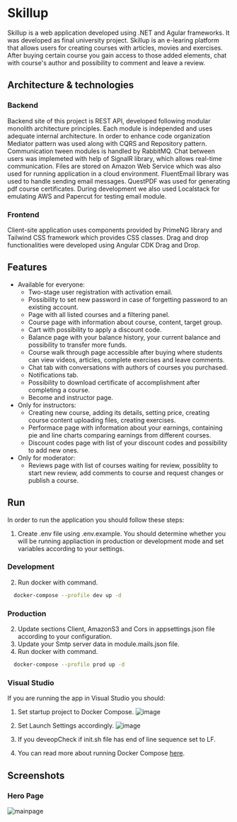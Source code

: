 
# Skillup

Skillup is a web application developed using .NET and Agular frameworks. It was developed as final university project. Skillup is an e-learing platform that allows users for creating courses with articles, movies and exercises. After buying certain course you gain access to those added elements, chat with course's author and possibility to comment and leave a review.

## Architecture & technologies
### Backend
Backend site of this project is REST API, developed following modular monolith architecture principles. Each module is independed and uses adequate internal architecture. In order to enhance code organization Mediator pattern was used along with CQRS and Repository pattern. Communication tween modules is handled by RabbitMQ. Chat between users was implemeted with help of SignalR library, which allows real-time communication. Files are stored on Amazon Web Service which was also used for running application in a cloud environment. FluentEmail library was used to handle sending email messages. QuestPDF was used for generating pdf course certificates. During development we also used Localstack for emulating AWS and Papercut for testing email module. 
### Frontend
Client-site application uses components provided by PrimeNG library and Tailwind CSS framework which provides CSS classes. Drag and drop functionalities were developed using Angular CDK Drag and Drop.

## Features
- Available for everyone:
    - Two-stage user registration with activation email.
    - Possibility to set new password in case of forgetting password to an existing account.
    - Page with all listed courses and a filtering panel.
    - Course page with information about course, content, target group.
    - Cart with possibility to apply a discount code.
    - Balance page with your balance history, your current balance and possibility to transfer more funds.
    - Course walk through page accessible after buying where students can view videos, articles, complete exercises and leave comments. 
    - Chat tab with conversations with authors of courses you purchased.
    - Notifications tab.
    - Possibility to download certificate of accomplishment after completing a course.
    - Become and instructor page.
- Only for instructors:
    - Creating new course, adding its details, setting price, creating course content uploading files, creating exercises.
    - Performace page with information about your earnings, containing pie and line charts comparing earnings from different courses.
    - Discount codes page with list of your discount codes and possibility to add new ones.
- Only for moderator:
    - Reviews page with list of courses waiting for review, possiblity to start new review, add comments to course and request changes or publish a course.


## Run

In order to run the application you should follow these steps:
1. Create .env file using .env.example. You should determine whether you will be running appliaction in production or development mode and set variables according to your settings.

### Development
2. Run docker with command.
```bash
  docker-compose --profile dev up -d
```

### Production
2. Update sections Client, AmazonS3 and Cors in appsettings.json file according to your configuration.
3. Update your Smtp server data in module.mails.json file.
4. Run docker with command. 
```bash
  docker-compose --profile prod up -d
```

### Visual Studio
If you are running the app in Visual Studio you should:
1. Set startup project to Docker Compose.
![image](https://github.com/user-attachments/assets/d8270f34-83c9-4b59-aa2d-f1504c0443b4)

3. Set Launch Settings accordingly.
![image](https://github.com/user-attachments/assets/c603c29f-f7e3-4a00-af66-9e54586bb94e)

4. If you deveopCheck if init.sh file has end of line sequence set to LF.
5. You can read more about running Docker Compose [here](https://learn.microsoft.com/pl-pl/visualstudio/containers/launch-profiles?view=vs-2022/).

## Screenshots

### Hero Page
![mainpage](https://github.com/user-attachments/assets/c1aaff61-4efd-4b86-9398-9329011971ea)





